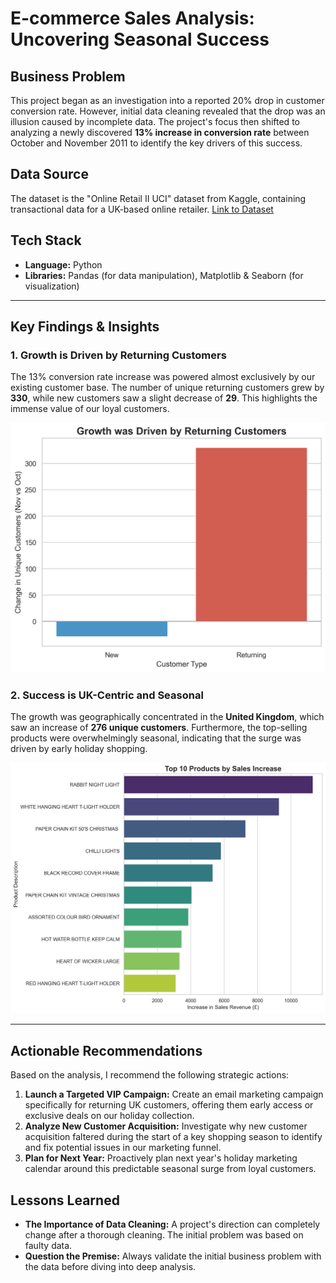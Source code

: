 # E-commerce Sales Analysis: Uncovering Seasonal Success

## Business Problem
This project began as an investigation into a reported 20% drop in customer conversion rate. However, initial data cleaning revealed that the drop was an illusion caused by incomplete data. The project's focus then shifted to analyzing a newly discovered **13% increase in conversion rate** between October and November 2011 to identify the key drivers of this success.

## Data Source
The dataset is the "Online Retail II UCI" dataset from Kaggle, containing transactional data for a UK-based online retailer.
[Link to Dataset](https://www.kaggle.com/datasets/mashlyn/online-retail-ii-uci)

## Tech Stack
* **Language:** Python
* **Libraries:** Pandas (for data manipulation), Matplotlib & Seaborn (for visualization)

---

## Key Findings & Insights

### 1. Growth is Driven by Returning Customers
The 13% conversion rate increase was powered almost exclusively by our existing customer base. The number of unique returning customers grew by **330**, while new customers saw a slight decrease of **29**. This highlights the immense value of our loyal customers.

![Chart of Returning vs New Customer Growth](customer_segments_chart.png)

### 2. Success is UK-Centric and Seasonal
The growth was geographically concentrated in the **United Kingdom**, which saw an increase of **276 unique customers**. Furthermore, the top-selling products were overwhelmingly seasonal, indicating that the surge was driven by early holiday shopping.

![Chart of Top 10 Products by Sales Increase](top_products_chart.png)

---

## Actionable Recommendations
Based on the analysis, I recommend the following strategic actions:

1.  **Launch a Targeted VIP Campaign:** Create an email marketing campaign specifically for returning UK customers, offering them early access or exclusive deals on our holiday collection.
2.  **Analyze New Customer Acquisition:** Investigate why new customer acquisition faltered during the start of a key shopping season to identify and fix potential issues in our marketing funnel.
3.  **Plan for Next Year:** Proactively plan next year's holiday marketing calendar around this predictable seasonal surge from loyal customers.

## Lessons Learned
* **The Importance of Data Cleaning:** A project's direction can completely change after a thorough cleaning. The initial problem was based on faulty data.
* **Question the Premise:** Always validate the initial business problem with the data before diving into deep analysis.
